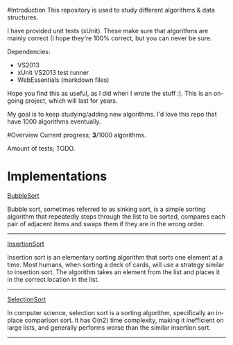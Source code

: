 #Introduction
This repository is used to study different algorithms & data structures.

I have provided unit tests (xUnit). These make sure that algorithms are mainly correct (I hope they're 100% correct, but you can never be sure. 

Dependencies:

- VS2013
- xUnit VS2013 test runner
- WebEssentials (markdown files)

Hope you find this as useful, as I did when I wrote the stuff :). This is an on-going project, which will last for years. 

My goal is to keep studying/adding new algorithms. I'd love this repo that have 1000 algorithms eventually. 

#Overview
Current progress; **3**/1000 algorithms.

Amount of tests; TODO.

# Implementations
[BubbleSort](https://github.com/ChrisEelmaa/AlgorithmExamples/blob/master/Sorting/ComparisonBased/BubbleSort.cs) 

Bubble sort, sometimes referred to as sinking sort, 
is a simple sorting algorithm that repeatedly steps through the list to be sorted, 
compares each pair of adjacent items and swaps them if they are in the wrong order.

------------
[InsertionSort](https://github.com/ChrisEelmaa/AlgorithmExamples/blob/master/Sorting/ComparisonBased/InsertionSort.cs) 

Insertion sort is an elementary sorting algorithm that sorts one element at a time. 
Most humans, when sorting a deck of cards, will use a strategy similar to insertion sort. 
The algorithm takes an element from the list and places it in the correct location in the list.

------------
[SelectionSort](https://github.com/ChrisEelmaa/AlgorithmExamples/blob/master/Sorting/ComparisonBased/SelectionSort.cs) 

In computer science, selection sort is a sorting algorithm, specifically an in-place comparison sort. 
It has O(n2) time complexity, making it inefficient on large lists, 
and generally performs worse than the similar insertion sort.

------------

